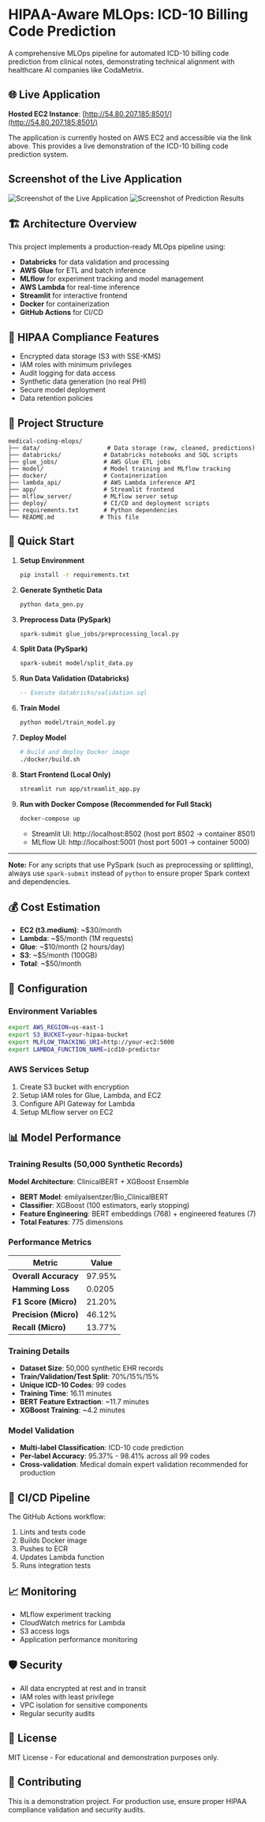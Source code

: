 # HIPAA-Aware MLOps: ICD-10 Billing Code Prediction

A comprehensive MLOps pipeline for automated ICD-10 billing code prediction from clinical notes, demonstrating technical alignment with healthcare AI companies like CodaMetrix.

## 🌐 Live Application

**Hosted EC2 Instance**: [http://54.80.207.185:8501/](http://54.80.207.185:8501/)

The application is currently hosted on AWS EC2 and accessible via the link above. This provides a live demonstration of the ICD-10 billing code prediction system.

## Screenshot of the Live Application

![Screenshot of the Live Application](./screenshots/app_screenshot.png)
![Screenshot of Prediction Results](./screenshots/predictions_screenshot.png)

## 🏗️ Architecture Overview

This project implements a production-ready MLOps pipeline using:
- **Databricks** for data validation and processing
- **AWS Glue** for ETL and batch inference
- **MLflow** for experiment tracking and model management
- **AWS Lambda** for real-time inference
- **Streamlit** for interactive frontend
- **Docker** for containerization
- **GitHub Actions** for CI/CD

## 🔐 HIPAA Compliance Features

- Encrypted data storage (S3 with SSE-KMS)
- IAM roles with minimum privileges
- Audit logging for data access
- Synthetic data generation (no real PHI)
- Secure model deployment
- Data retention policies

## 📁 Project Structure

```
medical-coding-mlops/
├── data/                   # Data storage (raw, cleaned, predictions)
├── databricks/            # Databricks notebooks and SQL scripts
├── glue_jobs/             # AWS Glue ETL jobs
├── model/                 # Model training and MLflow tracking
├── docker/                # Containerization
├── lambda_api/            # AWS Lambda inference API
├── app/                   # Streamlit frontend
├── mlflow_server/         # MLflow server setup
├── deploy/                # CI/CD and deployment scripts
├── requirements.txt       # Python dependencies
└── README.md             # This file
```

## 🚀 Quick Start

1. **Setup Environment**
   ```bash
   pip install -r requirements.txt
   ```

2. **Generate Synthetic Data**
   ```bash
   python data_gen.py
   ```

3. **Preprocess Data (PySpark)**
   ```bash
   spark-submit glue_jobs/preprocessing_local.py
   ```

4. **Split Data (PySpark)**
   ```bash
   spark-submit model/split_data.py
   ```

5. **Run Data Validation (Databricks)**
   ```sql
   -- Execute databricks/validation.sql
   ```

6. **Train Model**
   ```bash
   python model/train_model.py
   ```

7. **Deploy Model**
   ```bash
   # Build and deploy Docker image
   ./docker/build.sh
   ```

8. **Start Frontend (Local Only)**
   ```bash
   streamlit run app/streamlit_app.py
   ```

9. **Run with Docker Compose (Recommended for Full Stack)**
   ```bash
   docker-compose up
   ```
   - Streamlit UI: http://localhost:8502 (host port 8502 → container 8501)
   - MLflow UI: http://localhost:5001 (host port 5001 → container 5000)

---

**Note:** For any scripts that use PySpark (such as preprocessing or splitting), always use `spark-submit` instead of `python` to ensure proper Spark context and dependencies.

## 💰 Cost Estimation

- **EC2 (t3.medium)**: ~$30/month
- **Lambda**: ~$5/month (1M requests)
- **Glue**: ~$10/month (2 hours/day)
- **S3**: ~$5/month (100GB)
- **Total**: ~$50/month

## 🔧 Configuration

### Environment Variables
```bash
export AWS_REGION=us-east-1
export S3_BUCKET=your-hipaa-bucket
export MLFLOW_TRACKING_URI=http://your-ec2:5000
export LAMBDA_FUNCTION_NAME=icd10-predictor
```

### AWS Services Setup
1. Create S3 bucket with encryption
2. Setup IAM roles for Glue, Lambda, and EC2
3. Configure API Gateway for Lambda
4. Setup MLflow server on EC2

## 📊 Model Performance

### Training Results (50,000 Synthetic Records)

**Model Architecture**: ClinicalBERT + XGBoost Ensemble
- **BERT Model**: emilyalsentzer/Bio_ClinicalBERT
- **Classifier**: XGBoost (100 estimators, early stopping)
- **Feature Engineering**: BERT embeddings (768) + engineered features (7)
- **Total Features**: 775 dimensions

### Performance Metrics

| Metric | Value |
|--------|-------|
| **Overall Accuracy** | 97.95% |
| **Hamming Loss** | 0.0205 |
| **F1 Score (Micro)** | 21.20% |
| **Precision (Micro)** | 46.12% |
| **Recall (Micro)** | 13.77% |

### Training Details
- **Dataset Size**: 50,000 synthetic EHR records
- **Train/Validation/Test Split**: 70%/15%/15%
- **Unique ICD-10 Codes**: 99 codes
- **Training Time**: 16.11 minutes
- **BERT Feature Extraction**: ~11.7 minutes
- **XGBoost Training**: ~4.2 minutes

### Model Validation
- **Multi-label Classification**: ICD-10 code prediction
- **Per-label Accuracy**: 95.37% - 98.41% across all 99 codes
- **Cross-validation**: Medical domain expert validation recommended for production

## 🔄 CI/CD Pipeline

The GitHub Actions workflow:
1. Lints and tests code
2. Builds Docker image
3. Pushes to ECR
4. Updates Lambda function
5. Runs integration tests

## 📈 Monitoring

- MLflow experiment tracking
- CloudWatch metrics for Lambda
- S3 access logs
- Application performance monitoring

## 🛡️ Security

- All data encrypted at rest and in transit
- IAM roles with least privilege
- VPC isolation for sensitive components
- Regular security audits

## 📝 License

MIT License - For educational and demonstration purposes only.

## 🤝 Contributing

This is a demonstration project. For production use, ensure proper HIPAA compliance validation and security audits. 

